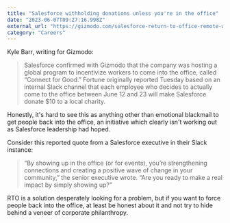 ```yaml
---
title: "Salesforce withholding donations unless you're in the office"
date: "2023-06-07T09:27:16.998Z"
external_url: "https://gizmodo.com/salesforce-return-to-office-remote-work-tech-jobs-1850511872"
category: "Careers"
---
```


Kyle Barr, writing for Gizmodo:

> Salesforce confirmed with Gizmodo that the company was hosting a global program to incentivize workers to come into the office, called “Connect for Good.” Fortune originally reported Tuesday based on an internal Slack channel that each employee who decides to actually come to the office between June 12 and 23 will make Salesforce donate $10 to a local charity.

Honestly, it's hard to see this as anything other than emotional blackmail to get people back into the office, an initiative which clearly isn't working out as Salesforce leadership had hoped. 

Consider this reported quote from a Salesforce executive in their Slack instance:

> “By showing up in the office (or for events), you’re strengthening connections and creating a positive wave of change in your community,” the senior executive wrote. “Are you ready to make a real impact by simply showing up?”

RTO is a solution desperately looking for a problem, but if you want to force people back into the office, at least be honest about it and not try to hide behind a veneer of corporate philanthropy.
